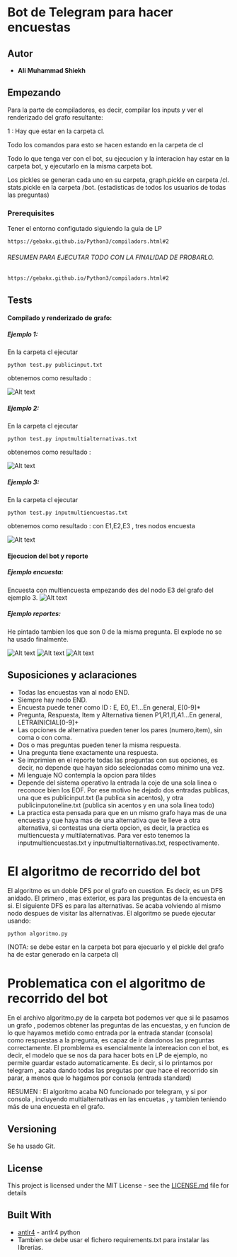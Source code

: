 # Bot de Telegram para hacer encuestas

## Autor
* **Ali Muhammad Shiekh** 
## Empezando
Para la parte de compiladores, es decir, compilar los inputs
y ver el renderizado del grafo resultante:

1 : Hay que estar en la carpeta cl. 

Todo los comandos para esto se hacen estando en la carpeta de cl

Todo lo que tenga ver con el bot, su ejecucion y la interacion hay estar en la carpeta bot, y 
ejecutarlo en la misma carpeta bot.

Los pickles se generan cada uno en su carpeta, graph.pickle en carpeta /cl.
stats.pickle en la carpeta /bot. (estadisticas de todos los usuarios de todas las preguntas)
### Prerequisites
Tener el entorno configutado siguiendo la guía de LP

```
https://gebakx.github.io/Python3/compiladors.html#2
```
###### RESUMEN PARA EJECUTAR TODO CON LA FINALIDAD DE PROBARLO.

```
https://gebakx.github.io/Python3/compiladors.html#2
```
## Tests

#### Compilado y renderizado de grafo:
##### Ejemplo 1:
En la carpeta cl ejecutar

```
python test.py publicinput.txt
```
obtenemos como resultado : 

![Alt text](./images/publicinput.png?raw=true "publicinput")

##### Ejemplo 2:
En la carpeta cl ejecutar

```
python test.py inputmultialternativas.txt
```
obtenemos como resultado : 

![Alt text](./images/inputmultialternativas.png?raw=true "inputmultialternativas")

##### Ejemplo 3:
En la carpeta cl ejecutar

```
python test.py inputmultiencuestas.txt
```
obtenemos como resultado : con E1,E2,E3 , tres nodos encuesta

![Alt text](./images/inputmultiencuestas.png?raw=true "inputmultiencuestas")

#### Ejecucion del bot y reporte


##### Ejemplo encuesta:

Encuesta con multiencuesta empezando des del nodo E3 del grafo del ejemplo 3.
![Alt text](./images/multiencuestas.png?raw=true "multiencuestas")


##### Ejemplo reportes:
He pintado tambien los que son 0 de la misma pregunta.
El explode  no se ha usado finalmente.

![Alt text](./images/report.png?raw=true "report")
![Alt text](./images/bar.png?raw=true "bar")
![Alt text](./images/pie.png?raw=true "pie")


## Suposiciones y aclaraciones
* Todas las encuestas van al nodo END.
* Siempre hay nodo END.
* Encuesta puede tener como ID : E, E0, E1...En general, E[0-9]*
* Pregunta, Respuesta, Item y Alternativa tienen P1,R1,I1,A1...En general, LETRAINICIAL[0-9]+
* Las opciones de alternativa pueden tener los pares (numero,item), sin coma o con coma.
* Dos o mas preguntas pueden tener la misma respuesta.
* Una pregunta tiene exactamente una respuesta.
* Se imprimien en el reporte todas las preguntas con sus opciones, es decir, no depende que hayan sido selecionadas como
 minimo una vez.
* Mi lenguaje NO contempla la opcion para tildes
* Depende del sistema operativo la entrada la coje de una sola linea o reconoce bien los EOF. Por ese motivo he
dejado dos entradas publicas, una que es publicinput.txt (la publica sin acentos), y otra  publicinputoneline.txt (publica sin acentos y en una sola
linea todo)
* La practica esta pensada para que en un mismo grafo haya mas de una encuesta y que haya mas de una alternativa que te
lleve a otra alternativa, si contestas una cierta opcion, es decir, la practica es multiencuesta y multilaternativas.
Para ver esto tenemos la inputmultiencuestas.txt y inputmultialternativas.txt, respectivamente. 

# El algoritmo de recorrido del bot

El algoritmo es un doble DFS por el grafo en cuestion. Es decir, es un DFS anidado. El primero , mas exterior, es para
las preguntas de la encuesta en si. El siguiente DFS es para las alternativas. Se acaba volviendo al mismo nodo despues de
visitar las alternativas. El algoritmo se puede ejecutar usando: 

```
python algoritmo.py
```
(NOTA: se debe estar en la carpeta bot para ejecuarlo y el pickle del grafo ha de estar generado en
la carpeta cl)

# Problematica con el algoritmo de recorrido del bot
En el archivo algoritmo.py de la carpeta bot podemos ver que si le pasamos un grafo , podemos obtener 
las preguntas de las encuestas, y en funcion de lo que hayamos metido como entrada
por la entrada standar (consola) como respuestas a la pregunta, es capaz de ir dandonos las preguntas correctamente. El promblema es esencialmente
la intereacion con el bot, es decir, el modelo que se nos da para hacer bots en LP de ejemplo, no permite guardar estado automaticamente.
Es decir, si lo printamos por telegram , acaba dando todas las pregutas por que hace el recorrido sin parar, a menos que lo hagamos por consola (entrada standard)

RESUMEN : El algoritmo acaba NO funcionado por telegram, y si por consola , incluyendo multialternativas en las encuetas , y tambien teniendo más de una encuesta en el grafo.

## Versioning
Se ha usado Git.
## License
This project is licensed under the MIT License - see the [LICENSE.md](LICENSE.md) file for details
## Built With
* [antlr4](https://www.antlr.org/) - antlr4 python
* Tambien se debe usar el fichero requirements.txt para instalar las librerias.

